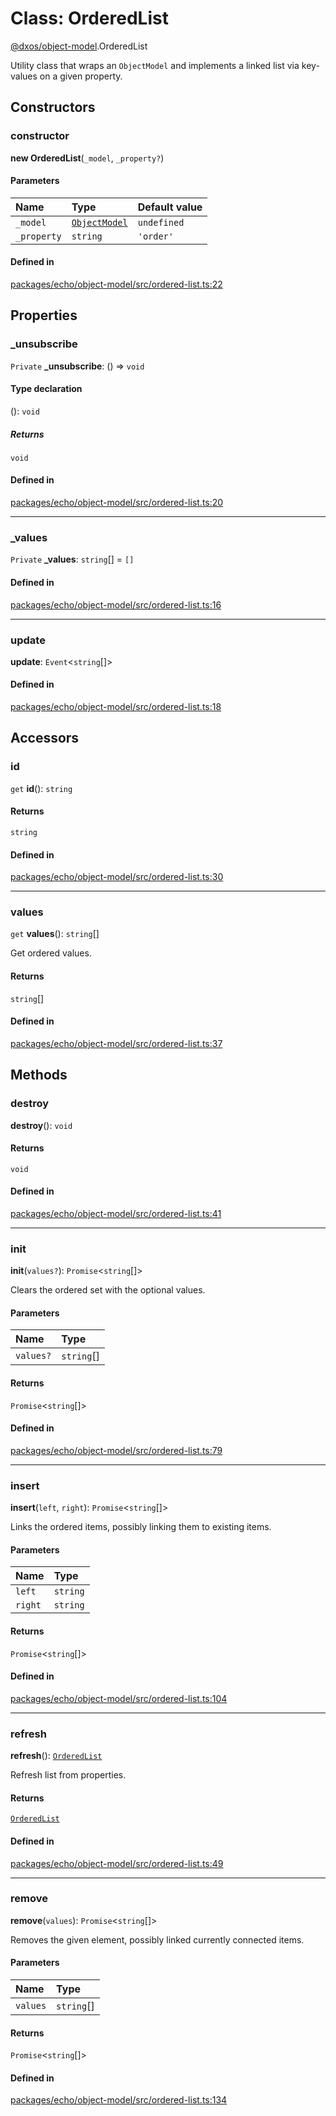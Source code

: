 # Class: OrderedList

[@dxos/object-model](../modules/dxos_object_model.md).OrderedList

Utility class that wraps an `ObjectModel` and implements a linked list via key-values on a given property.

## Constructors

### constructor

**new OrderedList**(`_model`, `_property?`)

#### Parameters

| Name | Type | Default value |
| :------ | :------ | :------ |
| `_model` | [`ObjectModel`](dxos_object_model.ObjectModel.md) | `undefined` |
| `_property` | `string` | `'order'` |

#### Defined in

[packages/echo/object-model/src/ordered-list.ts:22](https://github.com/dxos/dxos/blob/main/packages/echo/object-model/src/ordered-list.ts#L22)

## Properties

### \_unsubscribe

 `Private` **\_unsubscribe**: () => `void`

#### Type declaration

(): `void`

##### Returns

`void`

#### Defined in

[packages/echo/object-model/src/ordered-list.ts:20](https://github.com/dxos/dxos/blob/main/packages/echo/object-model/src/ordered-list.ts#L20)

___

### \_values

 `Private` **\_values**: `string`[] = `[]`

#### Defined in

[packages/echo/object-model/src/ordered-list.ts:16](https://github.com/dxos/dxos/blob/main/packages/echo/object-model/src/ordered-list.ts#L16)

___

### update

 **update**: `Event`<`string`[]\>

#### Defined in

[packages/echo/object-model/src/ordered-list.ts:18](https://github.com/dxos/dxos/blob/main/packages/echo/object-model/src/ordered-list.ts#L18)

## Accessors

### id

`get` **id**(): `string`

#### Returns

`string`

#### Defined in

[packages/echo/object-model/src/ordered-list.ts:30](https://github.com/dxos/dxos/blob/main/packages/echo/object-model/src/ordered-list.ts#L30)

___

### values

`get` **values**(): `string`[]

Get ordered values.

#### Returns

`string`[]

#### Defined in

[packages/echo/object-model/src/ordered-list.ts:37](https://github.com/dxos/dxos/blob/main/packages/echo/object-model/src/ordered-list.ts#L37)

## Methods

### destroy

**destroy**(): `void`

#### Returns

`void`

#### Defined in

[packages/echo/object-model/src/ordered-list.ts:41](https://github.com/dxos/dxos/blob/main/packages/echo/object-model/src/ordered-list.ts#L41)

___

### init

**init**(`values?`): `Promise`<`string`[]\>

Clears the ordered set with the optional values.

#### Parameters

| Name | Type |
| :------ | :------ |
| `values?` | `string`[] |

#### Returns

`Promise`<`string`[]\>

#### Defined in

[packages/echo/object-model/src/ordered-list.ts:79](https://github.com/dxos/dxos/blob/main/packages/echo/object-model/src/ordered-list.ts#L79)

___

### insert

**insert**(`left`, `right`): `Promise`<`string`[]\>

Links the ordered items, possibly linking them to existing items.

#### Parameters

| Name | Type |
| :------ | :------ |
| `left` | `string` |
| `right` | `string` |

#### Returns

`Promise`<`string`[]\>

#### Defined in

[packages/echo/object-model/src/ordered-list.ts:104](https://github.com/dxos/dxos/blob/main/packages/echo/object-model/src/ordered-list.ts#L104)

___

### refresh

**refresh**(): [`OrderedList`](dxos_object_model.OrderedList.md)

Refresh list from properties.

#### Returns

[`OrderedList`](dxos_object_model.OrderedList.md)

#### Defined in

[packages/echo/object-model/src/ordered-list.ts:49](https://github.com/dxos/dxos/blob/main/packages/echo/object-model/src/ordered-list.ts#L49)

___

### remove

**remove**(`values`): `Promise`<`string`[]\>

Removes the given element, possibly linked currently connected items.

#### Parameters

| Name | Type |
| :------ | :------ |
| `values` | `string`[] |

#### Returns

`Promise`<`string`[]\>

#### Defined in

[packages/echo/object-model/src/ordered-list.ts:134](https://github.com/dxos/dxos/blob/main/packages/echo/object-model/src/ordered-list.ts#L134)
